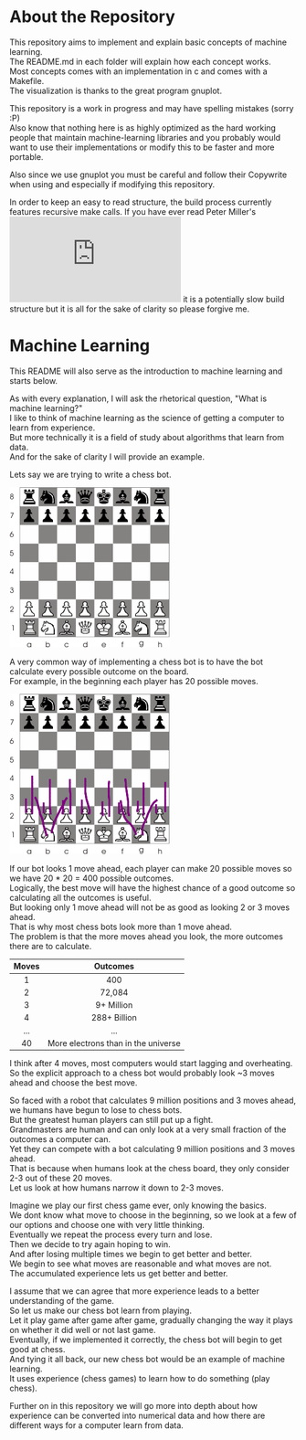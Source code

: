 # About the Repository

This repository aims to implement and explain basic concepts of machine learning.  
The README.md in each folder will explain how each concept works.  
Most concepts comes with an implementation in c and comes with a Makefile.  
The visualization is thanks to the great program gnuplot.  

This repository is a work in progress and may have spelling mistakes (sorry :P)  
Also know that nothing here is as highly optimized as the hard working people
  that maintain machine-learning libraries and you probably would want to use
  their implementations or modify this to be faster and more portable.

Also since we use gnuplot you must be careful and follow their Copywrite when using and
especially if modifying this repository.

In order to keep an easy to read structure, the build process currently features 
recursive make calls. If you have ever read Peter Miller's ![paper](http://aegis.sourceforge.net/auug97.pdf)
it is a potentially slow build structure but it is all for the sake of clarity so please forgive me.

# Machine Learning

This README will also serve as the introduction to machine learning and starts below.

As with every explanation, I will ask the rhetorical question, "What is machine learning?"  
I like to think of machine learning as the science of getting a computer to learn from experience.  
But more technically it is a field of study about algorithms that learn from data.  
And for the sake of clarity I will provide an example.  

Lets say we are trying to write a chess bot.  

![image not found](images/blankboard.png)

A very common way of implementing a chess bot is to have the bot calculate every possible outcome on the board.  
For example, in the beginning each player has 20 possible moves.  

![image not found](images/twentyboard.png)

If our bot looks 1 move ahead, each player can make 20 possible moves so we have 20 * 20 = 400 possible outcomes.  
Logically, the best move will have the highest chance of a good outcome so calculating all the outcomes is useful.  
But looking only 1 move ahead will not be as good as looking 2 or 3 moves ahead.  
That is why most chess bots look more than 1 move ahead.  
The problem is that the more moves ahead you look, the more outcomes there are to calculate.  

| Moves |  Outcomes  |
|:-----:|:----------:|
|   1   |     400    |
|   2   |   72,084   |
|   3   | 9+ Million |
|   4   |288+ Billion|
|  ...  |     ...    |
|   40  |More electrons than in the universe|

I think after 4 moves, most computers would start lagging and overheating.  
So the explicit approach to a chess bot would probably look ~3 moves ahead and choose the best move.  

So faced with a robot that calculates 9 million positions and 3 moves ahead, we humans have begun to lose to chess bots.  
But the greatest human players can still put up a fight.  
Grandmasters are human and can only look at a very small fraction of the outcomes a computer can.  
Yet they can compete with a bot calculating 9 million positions and 3 moves ahead.  
That is because when humans look at the chess board, they only consider 2-3 out of these 20 moves.  
Let us look at how humans narrow it down to 2-3 moves.  

Imagine we play our first chess game ever, only knowing the basics.  
We dont know what move to choose in the beginning, so we look at a few of our options and choose one with very little thinking.  
Eventually we repeat the process every turn and lose.  
Then we decide to try again hoping to win.  
And after losing multiple times we begin to get better and better.  
We begin to see what moves are reasonable and what moves are not.  
The accumulated experience lets us get better and better.  

I assume that we can agree that more experience leads to a better understanding of the game.  
So let us make our chess bot learn from playing.  
Let it play game after game after game, gradually changing the way it plays on whether it did well or not last game.  
Eventually, if we implemented it correctly, the chess bot will begin to get good at chess.  
And tying it all back, our new chess bot would be an example of machine learning.  
It uses experience (chess games) to learn how to do something (play chess).  

Further on in this repository we will go more into depth about how experience can be converted into numerical data and how
there are different ways for a computer learn from data.
